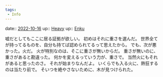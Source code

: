 ```yaml
---
tags:
 - Info
---
```


date:: [2022-10-16](Daily_Note/2022-10-16.md)
up:: [Heavy](Heavy.md)
up:: [Enku](../Bar/Novel/Nacaria/Enku.md)

嘘だとしてもここに居る証拠が欲しい。
初めはそれに重さを選んだ。
世界全てが持ってるものを、自分も持てば認められてるって思えたから。
でも、次が悪かった。火だ。
火が特別なのは、そこに重さが無いからだ。
重さが無いのに、重さがあると勘違った。
何かを変えるっていう力が、重さで。
当然火にもそれがあると思ったのさ。
それが始まりなんだよ。
いくらでも入る火に、熱狂するのは当たり前で。
そいつを絶やさないために、木が見つけられた。